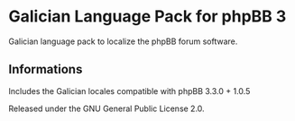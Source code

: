 # Galician Language Pack for phpBB 3

Galician language pack to localize the phpBB forum software.

## Informations

Includes the Galician locales compatible with phpBB 3.3.0 + 1.0.5

Released under the GNU General Public License 2.0.
